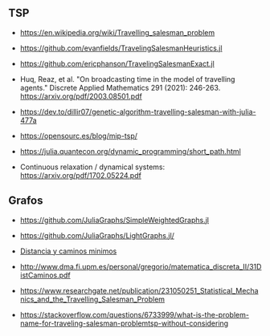 ## TSP

- https://en.wikipedia.org/wiki/Travelling_salesman_problem

- https://github.com/evanfields/TravelingSalesmanHeuristics.jl

- https://github.com/ericphanson/TravelingSalesmanExact.jl

- Huq, Reaz, et al. "On broadcasting time in the model of travelling agents." Discrete Applied Mathematics 291 (2021): 246-263. https://arxiv.org/pdf/2003.08501.pdf

- https://dev.to/dillir07/genetic-algorithm-travelling-salesman-with-julia-477a

- https://opensourc.es/blog/mip-tsp/

- https://julia.quantecon.org/dynamic_programming/short_path.html

- Continuous relaxation / dynamical systems: https://arxiv.org/pdf/1702.05224.pdf
 
## Grafos

- https://github.com/JuliaGraphs/SimpleWeightedGraphs.jl

- https://github.com/JuliaGraphs/LightGraphs.jl/

- [Distancia y caminos minimos](http://www.dma.fi.upm.es/personal/gregorio/matematica_discreta_II/31DistCaminos.pdf)

- http://www.dma.fi.upm.es/personal/gregorio/matematica_discreta_II/31DistCaminos.pdf

- https://www.researchgate.net/publication/231050251_Statistical_Mechanics_and_the_Travelling_Salesman_Problem

- https://stackoverflow.com/questions/6733999/what-is-the-problem-name-for-traveling-salesman-problemtsp-without-considering


